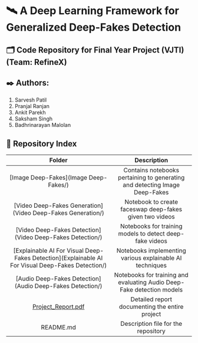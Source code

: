 # :artificial_satellite: A Deep Learning Framework for Generalized Deep-Fakes Detection

## :card_index_dividers: Code Repository for Final Year Project (VJTI) (Team: RefineX)

## :black_nib: Authors:
1. Sarvesh Patil
2. Pranjal Ranjan
3. Ankit Parekh
4. Saksham Singh
5. Badhrinarayan Malolan

## :open_file_folder: Repository Index

| **Folder** | **Description** |
|:-:|:-:|
| [Image Deep-Fakes](Image Deep-Fakes/) | Contains notebooks pertaining to generating and detecting Image Deep-Fakes |
| [Video Deep-Fakes Generation](Video Deep-Fakes Generation/) | Notebook to create faceswap deep-fakes given two videos |
| [Video Deep-Fakes Detection](Video Deep-Fakes Detection/) | Notebooks for training models to detect deep-fake videos |
| [Explainable AI For Visual Deep-Fakes Detection](Explainable AI For Visual Deep-Fakes Detection/) | Notebooks implementing various explainable AI techniques |
| [Audio Deep-Fakes Detection](Audio Deep-Fakes Detection/) | Notebooks for training and evaluating Audio Deep-Fake detection models |
| [Project_Report.pdf](Project_Report.pdf) | Detailed report documenting the entire project |
| README.md | Description file for the repository |